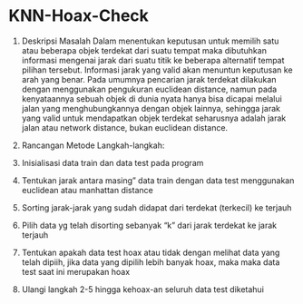 # KNN-Hoax-Check
1.	Deskripsi Masalah
Dalam menentukan keputusan untuk memilih satu atau beberapa objek terdekat dari suatu tempat maka dibutuhkan informasi mengenai jarak dari suatu titik ke beberapa alternatif tempat pilihan tersebut. Informasi jarak yang valid akan menuntun keputusan ke arah yang benar. Pada umumnya pencarian jarak terdekat dilakukan dengan menggunakan pengukuran euclidean distance, namun pada kenyataannya sebuah objek di dunia nyata hanya bisa dicapai melalui jalan yang menghubungkannya dengan objek lainnya, sehingga jarak yang valid untuk mendapatkan objek terdekat seharusnya adalah jarak jalan atau network distance, bukan euclidean distance.

2.	Rancangan Metode
  Langkah-langkah:
  1.	Inisialisasi data train dan data test pada program
  2.	Tentukan jarak antara masing” data train dengan data test menggunakan euclidean atau manhattan distance
  3.	Sorting jarak-jarak yang sudah didapat dari terdekat (terkecil) ke terjauh
  4.	Pilih data yg telah disorting sebanyak “k” dari jarak terdekat ke jarak terjauh
  5.	Tentukan apakah data test hoax atau tidak dengan melihat data yang telah dipiih, jika data yang dipilih lebih banyak hoax, maka maka  data test saat ini merupakan hoax
  6.	Ulangi langkah 2-5 hingga kehoax-an seluruh data test diketahui

